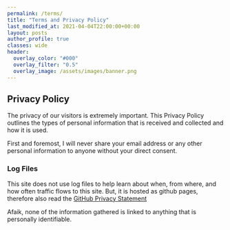 ```yaml
---
permalink: /terms/
title: "Terms and Privacy Policy"
last_modified_at: 2021-04-04T22:00:00+00:00
layout: posts
author_profile: true
classes: wide
header:
  overlay_color: "#000"
  overlay_filter: "0.5"
  overlay_image: /assets/images/banner.png
---
```


## Privacy Policy

The privacy of our visitors is extremely important. This Privacy Policy outlines the types of personal information that is received and collected and how it is used.

First and foremost, I will never share your email address or any other personal information to anyone without your direct consent.

### Log Files

This site does not use log files to help learn about when, from where, and how often traffic flows to this site. But, it is hosted as github pages, therefore also read the [GitHub Privacy Statement](https://docs.github.com/en/github/site-policy/github-privacy-statement)

Afaik, none of the information gathered is linked to anything that is personally identifiable.
